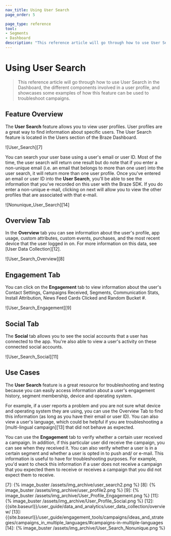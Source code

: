 ```yaml
---
nav_title: Using User Search
page_order: 5

page_type: reference
tool: 
- Segments
- Dashboard
description: "This reference article will go through how to use User Search in the Dashboard and showcases some User Search use cases."
---
```


# Using User Search

> This reference article will go through how to use User Search in the Dashboard, the different components involved in a user profile, and showcases some examples of how this feature can be used to troubleshoot campaigns. 


## Feature Overview

The **User Search** feature allows you to view user profiles. User profiles are a great way to find information about specific users. The User Search feature is located in the Users section of the Braze Dashboard.

![User_Search][7]

You can search your user base using a user's email or user ID. Most of the time, the user search will return one result but do note that if you enter a non-unique email (i.e. an email that belongs to more than one user) into the user search, it will return more than one user profile. Once you've entered an email or user ID into the **User Search**, you'll be able to see the information that you've recorded on this user with the Braze SDK. If you do enter a non-unique e-mail, clicking on next will allow you to view the other profiles that are associated with that e-mail.

![Nonunique_User_Search][14]

## Overview Tab

In the **Overview** tab you can see information about the user's profile, app usage, custom attributes, custom events, purchases, and the most recent device that the user logged in on. For more information on this data, see [User Data Collection][12].

![User_Search_Overview][8]

## Engagement Tab

You can click on the **Engagement** tab to view information about the user's Contact Settings, Campaigns Received, Segments, Communication Stats, Install Attribution, News Feed Cards Clicked and Random Bucket #.

![User_Search_Engagement][9]

## Social Tab

The **Social** tab allows you to see the social accounts that a user has connected to the app. You're also able to view a user's activity on these connected social accounts.

![User_Search_Social][11]

## Use Cases
The **User Search** feature is a great resource for troubleshooting and testing because you can easily access information about a user's engagement history, segment membership, device and operating system.

For example, if a user reports a problem and you are not sure what device and operating system they are using, you can use the Overview Tab to find this information (as long as you have their email or user ID). You can also view a user's language, which could be helpful if you are troubleshooting a [multi-lingual campaign][13] that did not behave as expected.

You can use the **Engagement** tab to verify whether a certain user received a campaign. In addition, if this particular user did receive the campaign, you can see when they received it. You can also verify whether a user is in a certain segment and whether a user is opted in to push and/ or e-mail. This information is useful to have for troubleshooting purposes. For example, you'd want to check this information if a user does not receive a campaign that you expected them to receive or receives a campaign that you did not expect them to receive.

[7]: {% image_buster /assets/img_archive/user_search2.png %}
[8]: {% image_buster /assets/img_archive/user_profile2.png %}
[9]: {% image_buster /assets/img_archive/User_Profile_Engagement.png %}
[11]: {% image_buster /assets/img_archive/User_Profile_Social.png %}
[12]: {{site.baseurl}}/user_guide/data_and_analytics/user_data_collection/overview/
[13]: {{site.baseurl}}/user_guide/engagement_tools/campaigns/ideas_and_strategies/campaigns_in_multiple_languages/#campaigns-in-multiple-languages
[14]: {% image_buster /assets/img_archive/User_Search_Nonunique.png %}
